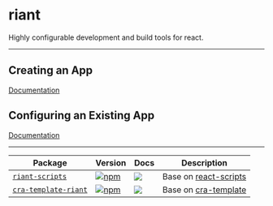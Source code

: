 # riant
Highly configurable development and build tools for react.

---

## Creating an App

[Documentation](packages/cra-template-riant/README.md)

## Configuring an Existing App

[Documentation](packages/riant-scripts/README.md)

---

| Package | Version | Docs | Description |
| ------- | ------- | ---- | ----------- |
| [`riant-scripts`](/packages/riant-scripts) | [![npm](https://img.shields.io/npm/v/riant-scripts.svg?style=flat-square)](https://www.npmjs.com/package/riant-scripts) | [![](https://img.shields.io/badge/API%20Docs-markdown-lightgrey.svg?style=flat-square)](/packages/riant-scripts#readme) | Base on [react-scripts](https://github.com/facebook/create-react-app/tree/master/packages/react-scripts) |
| [`cra-template-riant`](/packages/cra-template-riant) | [![npm](https://img.shields.io/npm/v/cra-template-riant.svg?style=flat-square)](https://www.npmjs.com/package/cra-template-riant) | [![](https://img.shields.io/badge/API%20Docs-markdown-lightgrey.svg?style=flat-square)](/packages/cra-template-riant#readme) | Base on [cra-template](https://github.com/facebook/create-react-app/tree/master/packages/cra-template) |
